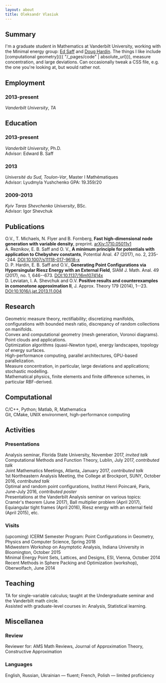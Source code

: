 ```yaml
---
layout: about
title: Oleksandr Vlasiuk
---
```

## Summary
I'm a graduate student in Mathematics at Vanderbilt University, working with the
Minimal energy group: [Ed Saff](https://my.vanderbilt.edu/edsaff/) and [Doug
Hardin](https://my.vanderbilt.edu/doughardin/). The things I like include
[computational geometry]({{ "/_pages/code" | absolute_url}}), measure
concentration, and large deviations. Can occasionally tweak a CSS file, e.g. the
one you're looking at, but would rather not.

## Employment
### 2013-present 
*Vanderbilt University*, *TA*  <br>

## Education
### 2013-present
*Vanderbilt University*, Ph.D.<br>
Advisor: Edward B. Saff  
### 2013
*Université du Sud, Toulon-Var*, Master I Mathématiques<br>
Advisor: Lyudmyla Yushchenko GPA: 19.359/20
### 2009-2013
*Kyiv Taras Shevchenko University*, BSc.<br>
Advisor: Igor Shevchuk<br>

## Publications
 O.V., T. Michaels, N. Flyer and B. Fornberg, **Fast high-dimensional node generation with variable density**,  preprint. [arXiv:1710.05011v1](https://arxiv.org/abs/1710.05011) <br>
 A. Reznikov, E. B. Saff and O. V., **A minimum principle for potentials with application to Chebyshev constants**, Potential Anal.  47  (2017),  no. 2, 235--244. [DOI:10.1007/s11118-017-9618-x](https://doi.org/10.1007/s11118-017-9618-x) <br>
 D. P. Hardin, E. B. Saff and O.V., **Generating Point Configurations via Hypersingular Riesz Energy with an External Field**,
 SIAM J. Math. Anal.  49  (2017),  no. 1, 646--673. [DOI:10.1137/16m107414x](https://doi.org/10.1137/16M107414X)<br>
 D. Leviatan, I. A. Shevchuk and O.V. **Positive results and counterexamples in comonotone approximation II**, J. Approx. Theory  179  (2014), 1--23.  [DOI:10.1016/j.jat.2013.11.004](https://doi.org/10.1016/j.jat.2013.11.004)<br>

## Research
 Geometric measure theory, rectifiability; discretizing manifolds,  configurations with bounded mesh ratio, discrepancy of random collections on manifolds. <br>
 Convex and computational geometry (mesh generation, Voronoi diagrams). Point clouds and applications.<br>
 Optimization algorithms (quasi-Newton type), energy landscapes, topology of energy surfaces.<br>
 High-performance computing, parallel architectures, GPU-based parallelization.<br>
 Measure concentration, in particular, large deviations and applications; stochastic modelling.<br>
 Mathematical physics, finite elements and finite difference schemes, in particular RBF-derived.<br>

## Computational
 C/C++, Python; Matlab, R, Mathematica<br>
 Git, CMake, UNIX environment, high-performance computing<br>

## Activities
### Presentations
 Analysis seminar, Florida State University, November 2017, *invited talk<br>*
 Computational Methods and Function Theory, Lublin, July 2017, *contributed talk<br>*
 Joint Mathematics Meetings, Atlanta, January 2017, *contributed talk<br>*
 1st Northeastern Analysis Meeting, the College at Brockport, SUNY, October 2016, *contributed talk<br>*
 Optimal and random point configurations, Institut Henri Poincaré, Paris, June-July 2016, *contributed poster<br>*
 Presentations at the Vanderbilt Analysis seminar on various topics: Cramér's theorem (June 2017), Ball multiplier problem (April 2017), Equiangular tight frames (April 2016), Riesz energy with an external field (April 2015), etc.<br>
### Visits
 (upcoming) ICERM Semester Program: Point Configurations in Geometry, Physics and Computer Science, Spring 2018<br>
 Midwestern Workshop on Asymptotic Analysis, Indiana University in Bloomington, October 2015<br>
 Minimal Energy Point Sets, Lattices, and Designs, ESI, Vienna, October 2014<br>
 Recent Methods in Sphere Packing and Optimization (workshop), Oberwolfach, June 2014<br>

## Teaching
TA for single-variable calculus; taught at the Undergraduate seminar and the Vanderbilt math circle.<br>
Assisted with graduate-level courses in: Analysis, Statistical learning.<br>

## Miscellanea
### Review 
Reviewer for: AMS Math Reviews, Journal of Approximation Theory, Constructive Approximation
### Languages
English, Russian, Ukrainian — fluent; French, Polish — limited proficiency


